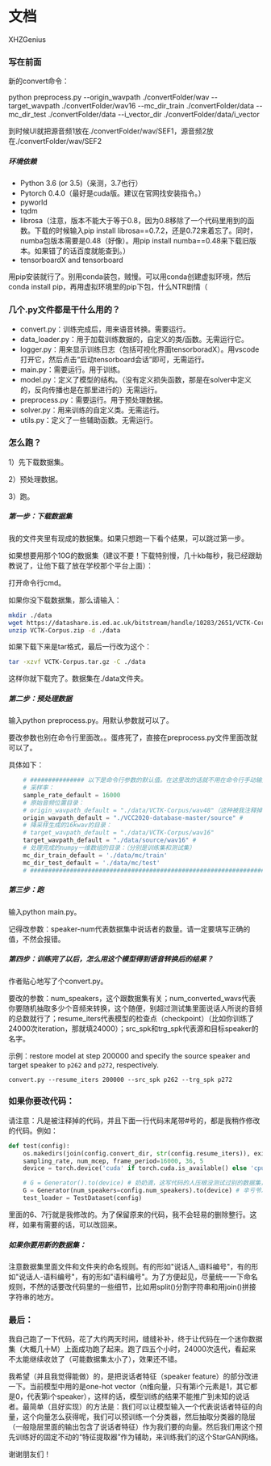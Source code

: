 # 文档

XHZGenius



### 写在前面

新的convert命令：

python preprocess.py --origin_wavpath ./convertFolder/wav --target_wavpath ./convertFolder/wav16 --mc_dir_train ./convertFolder/data --mc_dir_test ./convertFolder/data --i_vector_dir ./convertFolder/data/i_vector

到时候UI就把源音频1放在./convertFolder/wav/SEF1，源音频2放在./convertFolder/wav/SEF2


##### 环境依赖

* Python 3.6 (or 3.5)（亲测，3.7也行）
* Pytorch 0.4.0（最好是cuda版。建议在官网找安装指令。）
* pyworld
* tqdm
* librosa（注意，版本不能大于等于0.8，因为0.8移除了一个代码里用到的函数。下载的时候输入pip install librosa==0.7.2，还是0.72来着忘了。同时，numba包版本需要是0.48（好像）。用pip install numba==0.48来下载旧版本。如果错了的话百度就能查到。）
* tensorboardX and tensorboard

用pip安装就行了。别用conda装包，贼慢。可以用conda创建虚拟环境，然后conda install pip，再用虚拟环境里的pip下包，什么NTR剧情（



### 几个.py文件都是干什么用的？

* convert.py：训练完成后，用来语音转换。需要运行。
* data_loader.py：用于加载训练数据的，自定义的类/函数。无需运行它。
* logger.py：用来显示训练日志（包括可视化界面tensorboradX）。用vscode打开它，然后点击“启动tensorboard会话”即可，无需运行。
* main.py：需要运行。用于训练。
* model.py：定义了模型的结构。（没有定义损失函数，那是在solver中定义的，反向传播也是在那里进行的）无需运行。
* preprocess.py：需要运行。用于预处理数据。
* solver.py：用来训练的自定义类。无需运行。
* utils.py：定义了一些辅助函数。无需运行。



### 怎么跑？

1）先下载数据集。

2）预处理数据。

3）跑。

##### 第一步：下载数据集

我的文件夹里有现成的数据集。如果只想跑一下看个结果，可以跳过第一步。

如果想要用那个10G的数据集（建议不要！下载特别慢，几十kb每秒，我已经跟助教说了，让他下载了放在学校那个平台上面）：

打开命令行cmd。

如果你没下载数据集，那么请输入：

```bash
mkdir ./data
wget https://datashare.is.ed.ac.uk/bitstream/handle/10283/2651/VCTK-Corpus.zip?sequence=2&isAllowed=y
unzip VCTK-Corpus.zip -d ./data
```

如果下载下来是tar格式，最后一行改为这个：

```bash
tar -xzvf VCTK-Corpus.tar.gz -C ./data
```

这样你就下载完了。数据集在./data文件夹。

##### 第二步：预处理数据

输入python preprocess.py。用默认参数就可以了。

要改参数也别在命令行里面改。。蛋疼死了，直接在preprocess.py文件里面改就可以了。

具体如下：

```python
    # ############### 以下是命令行参数的默认值。在这里改的话就不用在命令行手动输入了。##################
    # 采样率：
    sample_rate_default = 16000
    # 原始音频位置目录：
    # origin_wavpath_default = "./data/VCTK-Corpus/wav48"（这种被我注释掉的是原代码，我换了数据集所以改了）
    origin_wavpath_default = "./VCC2020-database-master/source" #
    # 降采样生成的16kwav的目录：
    # target_wavpath_default = "./data/VCTK-Corpus/wav16"
    target_wavpath_default = "./data/source/wav16" #
    # 处理完成的numpy一维数组的目录：（分别是训练集和测试集）
    mc_dir_train_default = './data/mc/train'
    mc_dir_test_default = './data/mc/test'
    # #############################################################################################
```

##### 第三步：跑

输入python main.py。

记得改参数：speaker-num代表数据集中说话者的数量。请一定要填写正确的值，不然会报错。



##### 第四步：训练完了以后，怎么用这个模型得到语音转换后的结果？

作者贴心地写了个convert.py。

要改的参数：num_speakers，这个跟数据集有关；num_converted_wavs代表你要随机抽取多少个音频来转换，这个随便，别超过测试集里面说话人所说的音频的总数就行了；resume_iters代表模型的检查点（checkpoint）（比如你训练了24000次iteration，那就填24000）；src_spk和trg_spk代表源和目标speaker的名字。

示例：restore model at step 200000 and specify the source speaker and target speaker to `p262` and `p272`, respectively.

```
convert.py --resume_iters 200000 --src_spk p262 --trg_spk p272
```



### 如果你要改代码：

请注意：凡是被注释掉的代码，并且下面一行代码末尾带#号的，都是我稍作修改的代码。例如：

```python
def test(config):
    os.makedirs(join(config.convert_dir, str(config.resume_iters)), exist_ok=True)
    sampling_rate, num_mcep, frame_period=16000, 36, 5
    device = torch.device('cuda' if torch.cuda.is_available() else 'cpu')

    # G = Generator().to(device) # 奶奶滴，这写代码的人压根没测试过别的数据集，连参数都不传直接用默认值？？
    G = Generator(num_speakers=config.num_speakers).to(device) # 辛亏爷发现滴早，机智如我
    test_loader = TestDataset(config)
```

里面的6、7行就是我修改的。为了保留原来的代码，我不会轻易的删除整行。这样，如果有需要的话，可以改回来。

##### 如果你要用新的数据集：

注意数据集里面文件和文件夹的命名规则。有的形如"说话人\_语料编号"，有的形如"说话人-语料编号"，有的形如"语料编号"。为了方便起见，尽量统一一下命名规则，不然的话要改代码里的一些细节，比如用split()分割字符串和用join()拼接字符串的地方。



### 最后：

我自己跑了一下代码，花了大约两天时间，缝缝补补，终于让代码在一个迷你数据集（大概几十M）上面成功跑了起来。跑了四五个小时，24000次迭代，看起来不太能继续收敛了（可能数据集太小了），效果还不错。

我希望（并且我觉得能做）的，是把说话者特征（speaker feature）的部分改进一下。当前模型中用的是one-hot vector（n维向量，只有第i个元素是1，其它都是0，代表第i个speaker），这样的话，模型训练的结果不能推广到未知的说话者。最简单（且好实现）的方法是：我们可以让模型输入一个代表说话者特征的向量，这个向量怎么获得呢，我们可以预训练一个分类器，然后抽取分类器的隐层（一般隐层里面的输出包含了说话者特征）作为我们要的向量。然后我们用这个预先训练好的固定不动的“特征提取器”作为辅助，来训练我们的这个StarGAN网络。

谢谢朋友们！